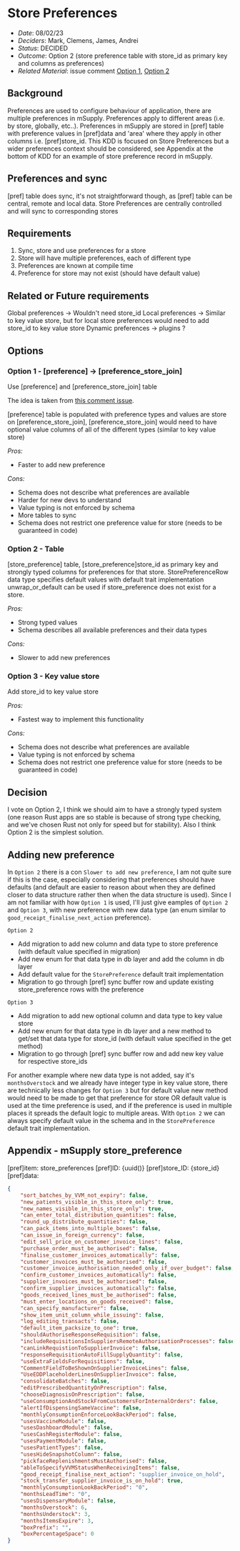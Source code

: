 # Store Preferences

- *Date*: 08/02/23
- *Deciders*: Mark, Clemens, James, Andrei
- *Status*: DECIDED
- *Outcome*: Option 2 (store preference table with store_id as primary key and columns as preferences)
- *Related Material*: issue comment [Option 1](https://github.com/openmsupply/open-msupply/issues/973#issuecomment-1401165427), [Option 2](https://github.com/openmsupply/open-msupply/issues/973#issuecomment-1397753763) 

## Background

Preferences are used to configure behaviour of application, there are multiple preferences in mSupply. 
Preferences apply to different areas (i.e. by store, globally, etc..). 
Preferences in mSupply are stored in [pref] table with preference values in [pref]data and 'area' where they apply in other columns i.e. [pref]store_id. 
This KDD is focused on Store Preferences but a wider preferences context should be considered, see Appendix at the bottom of KDD for an example of store preference record in mSupply.

## Preferences and sync

[pref] table does sync, it's not straightforward though, as [pref] table can be central, remote and local data. 
Store Preferences are centrally controlled and will sync to corresponding stores

## Requirements

1. Sync, store and use preferences for a store
2. Store will have multiple preferences, each of different type
3. Preferences are known at compile time
4. Preference for store may not exist (should have default value)

## Related or Future requirements

Global preferences -> Wouldn't need store_id
Local preferences -> Similar to key value store, but for local store preferences would need to add store_id to key value store
Dynamic preferences -> plugins ?

## Options

### Option 1 - [preference] -> [preference_store_join]

Use [preference] and [preference_store_join] table

The idea is taken from [this comment issue](https://github.com/openmsupply/open-msupply/issues/973#issuecomment-1401165427).

[preference] table is populated with preference types and values are store on [preference_store_join], [preference_store_join] would need to have optional value columns of all of the different types (similar to key value store)

*Pros:*

- Faster to add new preference

*Cons:*

- Schema does not describe what preferences are available
- Harder for new devs to understand
- Value typing is not enforced by schema
- More tables to sync
- Schema does not restrict one preference value for store (needs to be guaranteed in code)

### Option 2 - Table

[store_preference] table, [store_preference]store_id as primary key and strongly typed columns for preferences for that store. 
StorePreferenceRow data type specifies default values with default trait implementation unwrap_or_default can be used if store_preference does not exist for a store.

*Pros:*

- Strong typed values
- Schema describes all available preferences and their data types

*Cons:*

- Slower to add new preferences

### Option 3 - Key value store

Add store_id to key value store

*Pros:*

- Fastest way to implement this functionality

*Cons:*

- Schema does not describe what preferences are available
- Value typing is not enforced by schema
- Schema does not restrict one preference value for store (needs to be guaranteed in code)

## Decision

I vote on Option 2, I think we should aim to have a strongly typed system (one reason Rust apps are so stable is because of strong type checking, and we've chosen Rust not only for speed but for stability).
Also I think Option 2 is the simplest solution.

## Adding new preference

In `Option 2` there is a con `Slower to add new preference`, I am not quite sure if this is the case, especially considering that preferences should have defaults (and default are easier to reason about when they are defined closer to data structure rather then when the data structure is used). 
Since I am not familiar with how `Option 1` is used, I'll just give eamples of `Option 2` and `Option 3`, with new preference with new data type (an enum similar to `good_receipt_finalise_next_action` preference).

`Option 2`

* Add migration to add new column and data type to store preference (with default value specified in migration)
* Add new enum for that data type in db layer and add the column in db layer
* Add default value for the `StorePreference` default trait implementation
* Migration to go through [pref] sync buffer row and update existing store_preference rows with the preference

`Option 3`

* Add migration to add new optional column and data type to key value store
* Add new enum for that data type in db layer and a new method to get/set that data type for store_id (with default value specified in the get method)
* Migration to go through [pref] sync buffer row and add new key value for respective store_ids

For another example where new data type is not added, say it's `monthsOverstock` and we already have integer type in key value store, there are technically less changes for `Option 3` but for default value new method would need to be made to get that preference for store OR default value is used at the time preference is used, and if the preference is used in multiple places it spreads the default logic to multiple areas. 
With `Option 2` we can always specify default value in the schema and in the `StorePreference` default trait implementation.

## Appendix - mSupply store_preference

[pref]item: store_preferences
[pref]ID: {uuid()}
[pref]store_ID: {store_id}
[pref]data:
```json
{
    "sort_batches_by_VVM_not_expiry": false,
    "new_patients_visible_in_this_store_only": true,
    "new_names_visible_in_this_store_only": true,
    "can_enter_total_distribution_quantities": false,
    "round_up_distribute_quantities": false,
    "can_pack_items_into_multiple_boxes": false,
    "can_issue_in_foreign_currency": false,
    "edit_sell_price_on_customer_invoice_lines": false,
    "purchase_order_must_be_authorised": false,
    "finalise_customer_invoices_automatically": false,
    "customer_invoices_must_be_authorised": false,
    "customer_invoice_authorisation_needed_only_if_over_budget": false,
    "confirm_customer_invoices_automatically": false,
    "supplier_invoices_must_be_authorised": false,
    "confirm_supplier_invoices_automatically": false,
    "goods_received_lines_must_be_authorised": false,
    "must_enter_locations_on_goods_received": false,
    "can_specify_manufacturer": false,
    "show_item_unit_column_while_issuing": false,
    "log_editing_transacts": false,
    "default_item_packsize_to_one": true,
    "shouldAuthoriseResponseRequisition": false,
    "includeRequisitionsInSuppliersRemoteAuthorisationProcesses": false,
    "canLinkRequistionToSupplierInvoice": false,
    "responseRequisitionAutoFillSupplyQuantity": false,
    "useExtraFieldsForRequisitions": false,
    "CommentFieldToBeShownOnSupplierInvoiceLines": false,
    "UseEDDPlaceholderLinesOnSupplierInvoice": false,
    "consolidateBatches": false,
    "editPrescribedQuantityOnPrescription": false,
    "chooseDiagnosisOnPrescription": false,
    "useConsumptionAndStockFromCustomersForInternalOrders": false,
    "alertIfDispensingSameVaccine": false,
    "monthlyConsumptionEnforceLookBackPeriod": false,
    "usesVaccineModule": false,
    "usesDashboardModule": false,
    "usesCashRegisterModule": false,
    "usesPaymentModule": false,
    "usesPatientTypes": false,
    "usesHideSnapshotColumn": false,
    "pickfaceReplenishmentsMustAuthorised": false,
    "ableToSpecifyVVMStatusWhenReceivingItems": false,
    "good_receipt_finalise_next_action": "supplier_invoice_on_hold",
    "stock_transfer_supplier_invoice_is_on_hold": true,
    "monthlyConsumptionLookBackPeriod": "0",
    "monthsLeadTime": "0",
    "usesDispensaryModule": false,
    "monthsOverstock": 6,
    "monthsUnderstock": 3,
    "monthsItemsExpire": 3,
    "boxPrefix": "",
    "boxPercentageSpace": 0
}
```
